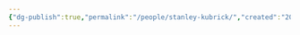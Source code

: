 ```yaml
---
{"dg-publish":true,"permalink":"/people/stanley-kubrick/","created":"2024-01-29","updated":"2024-02-26"}
---
```


